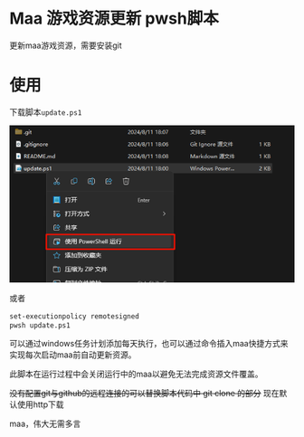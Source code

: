 # Maa 游戏资源更新 pwsh脚本

更新maa游戏资源，需要安装git

# 使用

下载脚本`update.ps1`

![](.asset/image.png)

或者
```pwsh
set-executionpolicy remotesigned
pwsh update.ps1
```

可以通过windows任务计划添加每天执行，也可以通过命令插入maa快捷方式来实现每次启动maa前自动更新资源。

此脚本在运行过程中会关闭运行中的maa以避免无法完成资源文件覆盖。

~~没有配置git与github的远程连接的可以替换脚本代码中 git clone 的部分~~ 
现在默认使用http下载

maa，伟大无需多言
